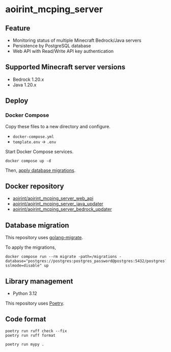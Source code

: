 # aoirint_mcping_server

## Feature

- Monitoring status of multiple Minecraft Bedrock/Java servers
- Persistence by PostgreSQL database
- Web API with Read/Write API key authentication

## Supported Minecraft server versions

- Bedrock 1.20.x
- Java 1.20.x

## Deploy

### Docker Compose

Copy these files to a new directory and configure.

- `docker-compose.yml`
- `template.env` -> `.env`

Start Docker Compose services.

```shell
docker compose up -d
```

Then, [apply database migrations](#database-migration).

## Docker repository

- [aoirint/aoirint_mcping_server_web_api](https://hub.docker.com/r/aoirint/aoirint_mcping_server_web_api)
- [aoirint/aoirint_mcping_server_java_updater](https://hub.docker.com/r/aoirint/aoirint_mcping_server_java_updater)
- [aoirint/aoirint_mcping_server_bedrock_updater](https://hub.docker.com/r/aoirint/aoirint_mcping_server_bedrock_updater)

## Database migration

This repository uses [golang-migrate](https://github.com/golang-migrate/migrate).

To apply the migrations,

```shell
docker compose run --rm migrate -path=/migrations -database="postgres://postgres:postgres_password@postgres:5432/postgres?sslmode=disable" up
```

## Library management

- Python 3.12

This repository uses [Poetry](https://github.com/python-poetry/poetry).

## Code format

```shell
poetry run ruff check --fix
poetry run ruff format

poetry run mypy .
```
